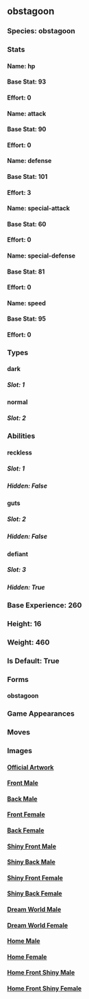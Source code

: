 ## obstagoon
### Species: obstagoon
### Stats
#### Name: hp
#### Base Stat: 93
#### Effort: 0
#### Name: attack
#### Base Stat: 90
#### Effort: 0
#### Name: defense
#### Base Stat: 101
#### Effort: 3
#### Name: special-attack
#### Base Stat: 60
#### Effort: 0
#### Name: special-defense
#### Base Stat: 81
#### Effort: 0
#### Name: speed
#### Base Stat: 95
#### Effort: 0
### Types
#### dark
##### Slot: 1
#### normal
##### Slot: 2
### Abilities
#### reckless
##### Slot: 1
##### Hidden: False
#### guts
##### Slot: 2
##### Hidden: False
#### defiant
##### Slot: 3
##### Hidden: True
### Base Experience: 260
### Height: 16
### Weight: 460
### Is Default: True
### Forms
#### obstagoon
### Game Appearances
### Moves
### Images
#### [Official Artwork](https://raw.githubusercontent.com/PokeAPI/sprites/master/sprites/pokemon/other/official-artwork/862.png)
#### [Front Male](https://raw.githubusercontent.com/PokeAPI/sprites/master/sprites/pokemon/862.png)
#### [Back Male](https://raw.githubusercontent.com/PokeAPI/sprites/master/sprites/pokemon/back/862.png)
#### [Front Female](None)
#### [Back Female](None)
#### [Shiny Front Male](https://raw.githubusercontent.com/PokeAPI/sprites/master/sprites/pokemon/shiny/862.png)
#### [Shiny Back Male](https://raw.githubusercontent.com/PokeAPI/sprites/master/sprites/pokemon/back/862.png)
#### [Shiny Front Female](None)
#### [Shiny Back Female](None)
#### [Dream World Male](None)
#### [Dream World Female](None)
#### [Home Male](https://raw.githubusercontent.com/PokeAPI/sprites/master/sprites/pokemon/other/home/862.png)
#### [Home Female](None)
#### [Home Front Shiny Male](https://raw.githubusercontent.com/PokeAPI/sprites/master/sprites/pokemon/other/home/shiny/862.png)
#### [Home Front Shiny Female](None)